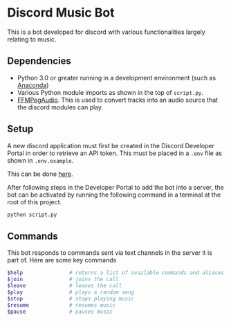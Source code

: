 # Discord Music Bot

This is a bot developed for discord with various functionalities largely relating to music.

## Dependencies

- Python 3.0 or greater running in a development environment (such as [Anaconda](https://www.anaconda.com/products/individual))
- Various Python module imports as shown in the top of `script.py`.
- [FFMPegAudio](https://ffmpeg.org/download.html). This is used to convert tracks into an audio source that the discord modules can play.

## Setup

A new discord application must first be created in the Discord Developer Portal in order to retrieve an API token. This must be placed in a `.env` file as shown in `.env.example`.

This can be done [here](https://discord.com/developers/applications).

After following steps in the Developer Portal to add the bot into a server, the bot can be activated by running the following command in a terminal at the root of this project.
```bash
python script.py
```

## Commands

This bot responds to commands sent via text channels in the server it is part of. Here are some key commands
```bash
$help               # returns a list of available commands and aliases
$join               # joins the call
$leave              # leaves the call
$play               # plays a random song
$stop               # stops playing music
$resume             # resumes music
$pause              # pauses music
```
